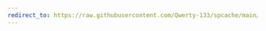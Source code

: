 ```yaml
---
redirect_to: https://raw.githubusercontent.com/Qwerty-133/spcache/main/bin/install_spcache.sh
---
```


